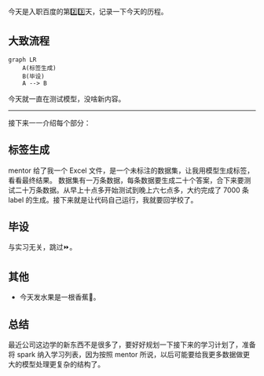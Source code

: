 今天是入职百度的第2️⃣3️⃣天，记录一下今天的历程。

## 大致流程

```mermaid
graph LR
    A(标签生成)
    B(毕设)
    A --> B
```

今天就一直在测试模型，没啥新内容。

---
接下来一一介绍每个部分：

## 标签生成
mentor 给了我一个 Excel 文件，是一个未标注的数据集，让我用模型生成标签，看看最终结果。
数据集有一万条数据，每条数据要生成二十个答案，合下来要测试二十万条数据。从早上十点多开始测试到晚上六七点多，大约完成了 7000 条 label 的生成。接下来就是让代码自己运行，我就要回学校了。

## 毕设
与实习无关，跳过⏩。

## 其他
- 今天发水果是一根香蕉🍌。

## 总结
最近公司这边学的新东西不是很多了，要好好规划一下接下来的学习计划了，准备将 spark 纳入学习列表，因为按照 mentor 所说，以后可能要给我更多数据做更大的模型处理更复杂的结构了。

<!-- ##{"timestamp":1732705318}## -->